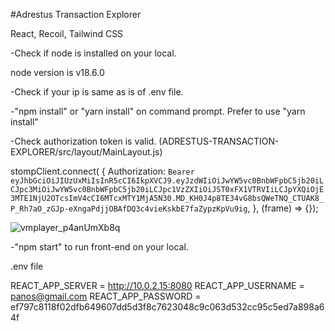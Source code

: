#Adrestus Transaction Explorer

React, Recoil, Tailwind CSS

-Check if node is installed on your local.

node version is v18.6.0

-Check if your ip is same as is of .env file.

-"npm install" or "yarn install" on command prompt. Prefer to use "yarn install"

-Check authorization token is valid. (ADRESTUS-TRANSACTION-EXPLORER/src/layout/MainLayout.js)

stompClient.connect(
{
Authorization: `Bearer eyJhbGciOiJIUzUxMiIsInR5cCI6IkpXVCJ9.eyJzdWIiOiJwYW5vc0BnbWFpbC5jb20iLCJpc3MiOiJwYW5vc0BnbWFpbC5jb20iLCJpc1VzZXIiOiJST0xFX1VTRVIiLCJpYXQiOjE3MTE1NjU2OTcsImV4cCI6MTcxMTY1MjA5N30.MD_KH0J4p8TE34vG8bsQWeTNQ_CTUAK8_P_Rh7aO_zGJp-eXngaPdjjOBAfDQ3c4vieKskbE7faZypzKpVu9ig`,
},
(frame) => {});

![vmplayer_p4anUmXb8q](https://github.com/Adrestus-net/Adrestus-Transaction-Explorer/assets/143029467/385bfb94-fbdb-4066-b47b-cdd2575d9711)

-"npm start" to run front-end on your local.

.env file

REACT_APP_SERVER = http://10.0.2.15:8080
REACT_APP_USERNAME = panos@gmail.com
REACT_APP_PASSWORD = ef797c8118f02dfb649607dd5d3f8c7623048c9c063d532cc95c5ed7a898a64f
